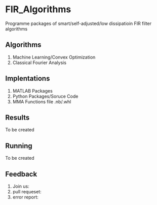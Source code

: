 # FIR_Algorithms
Programme packages of smart/self-adjusted/low dissipatioin FIR filter algorithms


## Algorithms
1. Machine Learning/Convex Optimization
2. Classical Fourier Analysis

## Implentations
1. MATLAB Packages
2. Python Packages/Soruce Code
3. MMA Functions file .nb/.whl

## Results
To be created

## Running
To be created

## Feedback
1. Join us:
2. pull requeset:
3. error report:
